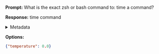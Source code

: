 **Prompt:**
What is the exact zsh or bash command to: time a command?

**Response:**
time command

<details><summary>Metadata</summary>

- Duration: 580 ms
- Datetime: 2023-08-06T15:14:25.160619
- Model: gpt-3.5-turbo-0613

</details>

**Options:**
```json
{"temperature": 0.0}
```

